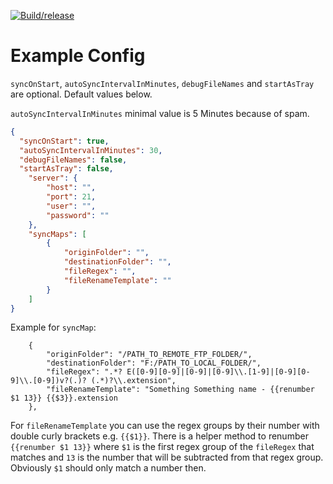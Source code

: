 [![Build/release](https://github.com/BastianGanze/weebsync/actions/workflows/main.yml/badge.svg)](https://github.com/BastianGanze/weebsync/actions/workflows/main.yml)

# Example Config

`syncOnStart`, `autoSyncIntervalInMinutes`, `debugFileNames` and `startAsTray` are optional. Default values below.

`autoSyncIntervalInMinutes` minimal value is 5 Minutes because of spam.

```json
{
  "syncOnStart": true,
  "autoSyncIntervalInMinutes": 30,
  "debugFileNames": false,
  "startAsTray": false,
    "server": {
        "host": "",
        "port": 21,
        "user": "",
        "password": ""
    },
    "syncMaps": [
        {
            "originFolder": "",
            "destinationFolder": "",
            "fileRegex": "",
            "fileRenameTemplate": ""
        }
    ]
}
```

Example for `syncMap`:

```
    { 
        "originFolder": "/PATH_TO_REMOTE_FTP_FOLDER/",
        "destinationFolder": "F:/PATH_TO_LOCAL_FOLDER/",
        "fileRegex": ".*? E([0-9][0-9]|[0-9]|[0-9]\\.[1-9]|[0-9][0-9]\\.[0-9])v?(.)? (.*)?\\.extension",
        "fileRenameTemplate": "Something Something name - {{renumber $1 13}} {{$3}}.extension 
    },
```

For `fileRenameTemplate` you can use the regex groups by their number with double curly brackets e.g. `{{$1}}`.
There is a helper method to renumber `{{renumber $1 13}}` where `$1` is the first regex group of the `fileRegex` that matches and `13` is the number that will be subtracted from that regex group. Obviously `$1` should only match a number then.
